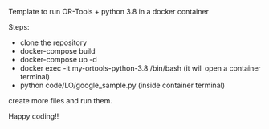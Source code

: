 Template to run OR-Tools + python 3.8 in a docker container

Steps:

- clone the repository
- docker-compose build
- docker-compose up -d
- docker exec -it my-ortools-python-3.8 /bin/bash (it will open a container terminal)
- python code/LO/google_sample.py (inside container terminal)

create more files and run them.

Happy coding!!